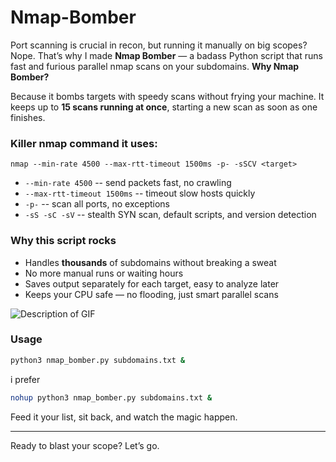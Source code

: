 # Nmap-Bomber
Port scanning is crucial in recon, but running it manually on big scopes? Nope. That’s why I made **Nmap Bomber** — a badass Python script that runs fast and furious parallel nmap scans on your subdomains.
**Why Nmap Bomber?**

Because it bombs targets with speedy scans without frying your machine. It keeps up to **15 scans running at once**, starting a new scan as soon as one finishes.

### Killer nmap command it uses:

```
nmap --min-rate 4500 --max-rtt-timeout 1500ms -p- -sSCV <target>
```

* `--min-rate 4500`  -- send packets fast, no crawling
* `--max-rtt-timeout 1500ms`  -- timeout slow hosts quickly
* `-p-`  -- scan all ports, no exceptions
* `-sS -sC -sV`  -- stealth SYN scan, default scripts, and version detection

### Why this script rocks

* Handles **thousands** of subdomains without breaking a sweat
* No more manual runs or waiting hours
* Saves output separately for each target, easy to analyze later
* Keeps your CPU safe — no flooding, just smart parallel scans

![Description of GIF](https://s8.ezgif.com/tmp/ezgif-84aa0707973366.gif)

### Usage

```bash
python3 nmap_bomber.py subdomains.txt &
```
i prefer 

```bash
nohup python3 nmap_bomber.py subdomains.txt &
```
Feed it your list, sit back, and watch the magic happen.

---

Ready to blast your scope? Let’s go.

